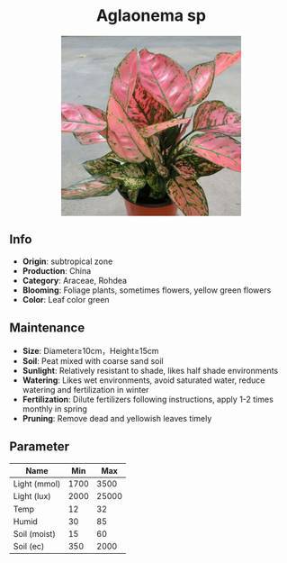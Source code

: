 <h1 align='center'>Aglaonema sp</h1>
<p align="center">
    <img 
        align='center'
        width='320'
        src="../images/aglaonema sp.png" 
        alt='Aglaonema sp' />
</p>

## Info

 - **Origin**: subtropical zone
 - **Production**: China
 - **Category**: Araceae, Rohdea
 - **Blooming**: Foliage plants, sometimes flowers, yellow green flowers
 - **Color**: Leaf color green

## Maintenance

 - **Size**: Diameter≥10cm，Height≥15cm
 - **Soil**: Peat mixed with coarse sand soil
 - **Sunlight**: Relatively resistant to shade, likes half shade environments
 - **Watering**: Likes wet environments, avoid saturated water, reduce watering and fertilization in winter
 - **Fertilization**: Dilute fertilizers following instructions,  apply 1-2 times monthly in spring
 - **Pruning**: Remove dead and yellowish leaves timely

## Parameter

| Name         | Min  | Max   |
|--------------|------|-------|
| Light (mmol) | 1700 | 3500  |
| Light (lux)  | 2000 | 25000 |
| Temp         | 12    | 32    |
| Humid        | 30   | 85    |
| Soil (moist) | 15   | 60    |
| Soil (ec)    | 350  | 2000  |